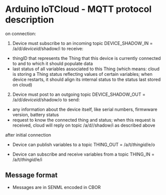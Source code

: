 Arduino IoTCloud - MQTT protocol description
=======

on connection:

1. Device must subscribe to an incoming topic DEVICE_SHADOW_IN = /a/d/_deviceid_/shadow/i to receive:
  - thingID that represents the Thing that this device is currently connected to and to which it should populate data
  - last status of all variables associated to this Thing
(which means: cloud is storing a Thing status reflecting values of certain variables; when device restarts,
it should align its internal status to the status last stored on cloud)

2. Device must post to an outgoing topic DEVICE_SHADOW_OUT = /a/d/_deviceid_/shadow/o to send:
  - any information about the device itself, like serial numbers, firmwware version, battery status
  - request to know the connected thing and status; when this request is received, cloud will reply on topic /a/d/<deviceid>/shadow/i as described above


after initial connection

* Device can publish variables to a topic THING_OUT = /a/t/_thingid_/e/o
    
* Device can subscribe and receive variables from a topic THING_IN = /a/t/_thingid_/e/i

  
  
Message format
---------------
  
* Messages are in SENML encoded in CBOR

